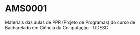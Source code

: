 # AMS0001
Materiais das aulas de PPR (Projeto de Programas) do curso de Bacharelado em Ciência da Computação - UDESC
